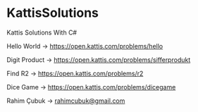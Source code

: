 # KattisSolutions
 Kattis Solutions With C#
 
Hello World 	  -> https://open.kattis.com/problems/hello

Digit Product 	-> https://open.kattis.com/problems/sifferprodukt

Find R2 		     -> https://open.kattis.com/problems/r2

Dice Game 		   -> https://open.kattis.com/problems/dicegame

Rahim Çubuk    -> rahimcubuk@gmail.com
